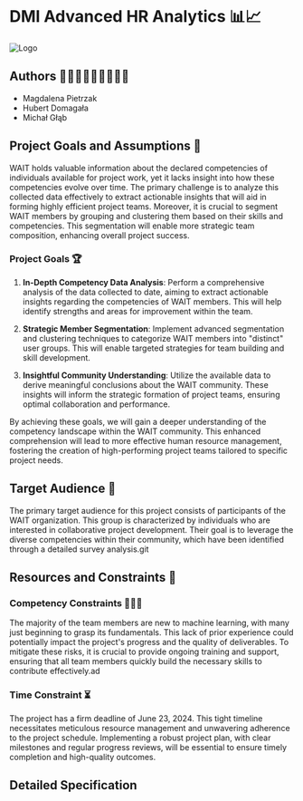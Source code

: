  # DMI Advanced HR Analytics 📊📈
 
![Logo](https://github.com/Mghd269/DMI-Project/assets/167789023/ebf5f20e-b409-4926-83b9-fd80ac76999f)

## Authors 👩🏽‍💻👨🏼‍💻👨🏽‍💻
- Magdalena Pietrzak
- Hubert Domagała
- Michał Głąb

## Project Goals and Assumptions 🥇

WAIT holds valuable information about the declared competencies of individuals available for project work, yet it lacks insight into how these competencies evolve over time. The primary challenge is to analyze this collected data effectively to extract actionable insights that will aid in forming highly efficient project teams. Moreover, it is crucial to segment WAIT members by grouping and clustering them based on their skills and competencies. This segmentation will enable more strategic team composition, enhancing overall project success. 

### Project Goals 🏆

1. **In-Depth Competency Data Analysis**: Perform a comprehensive analysis of the data collected to date, aiming to extract actionable insights regarding the competencies of WAIT members. This will help identify strengths and areas for improvement within the team.

2. **Strategic Member Segmentation**: Implement advanced segmentation and clustering techniques to categorize WAIT members into "distinct" user groups. This will enable targeted strategies for team building and skill development.

3. **Insightful Community Understanding**: Utilize the available data to derive meaningful conclusions about the WAIT community. These insights will inform the strategic formation of project teams, ensuring optimal collaboration and performance.

By achieving these goals, we will gain a deeper understanding of the competency landscape within the WAIT community. This enhanced comprehension will lead to more effective human resource management, fostering the creation of high-performing project teams tailored to specific project needs.

## Target Audience 🎯
The primary target audience for this project consists of participants of the WAIT organization. This group is characterized by individuals who are interested in collaborative project development. Their goal is to leverage the diverse competencies within their community, which have been identified through a detailed survey analysis.git 

## Resources and Constraints 🔐

### Competency Constraints 🛑✋🏼
The majority of the team members are new to machine learning, with many just beginning to grasp its fundamentals. This lack of prior experience could potentially impact the project's progress and the quality of deliverables. To mitigate these risks, it is crucial to provide ongoing training and support, ensuring that all team members quickly build the necessary skills to contribute effectively.ad 

### Time Constraint ⏳
The project has a firm deadline of June 23, 2024. This tight timeline necessitates meticulous resource management and unwavering adherence to the project schedule. Implementing a robust project plan, with clear milestones and regular progress reviews, will be essential to ensure timely completion and high-quality outcomes.

## Detailed Specification




